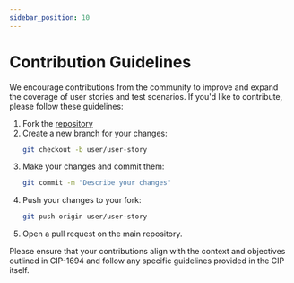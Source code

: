 ```yaml
---
sidebar_position: 10
---
```


# Contribution Guidelines

We encourage contributions from the community to improve and expand the coverage of user stories and test scenarios. If you'd like to contribute, please follow these guidelines:

1. Fork the [repository](https://github.com/input-output-hk/cardano-test-plans)
2. Create a new branch for your changes:
   ```bash
   git checkout -b user/user-story
   ```
4. Make your changes and commit them:
   ```bash
   git commit -m "Describe your changes"
   ```
5. Push your changes to your fork:
   ```bash
   git push origin user/user-story
   ```
6. Open a pull request on the main repository.

Please ensure that your contributions align with the context and objectives outlined in CIP-1694 and follow any specific guidelines provided in the CIP itself.
